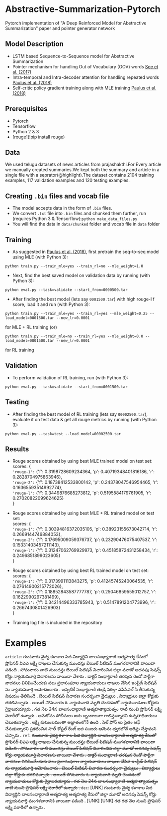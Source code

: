# Abstractive-Summarization-Pytorch
Pytorch implementation of "A Deep Reinforced Model for Abstractive Summarization" paper and pointer generator network 

## Model Description
* LSTM based Sequence-to-Sequence model for Abstractive Summarization
* Pointer mechanism for handling Out of Vocabulary (OOV) words [See et al. (2017)](https://arxiv.org/pdf/1704.04368.pdf)
* Intra-temporal and Intra-decoder attention for handling repeated words [Paulus et al. (2018)](https://arxiv.org/pdf/1705.04304.pdf)
* Self-critic policy gradient training along with MLE training [Paulus et al. (2018)](https://arxiv.org/pdf/1705.04304.pdf)
## Prerequisites
* Pytorch
* Tensorflow
* Python 2 & 3
* [rouge](!pip install rouge) 
## Data
We used telugu datasets of news articles from prajashakthi.For Every article we manually created summaries.We kept both the summary and article in a single file with a seprator(@highlight).The dataset contains 2104 training examples, 117 validation examples and 120 testing examples.
## Creating ```.bin``` files and vocab file
* The model accepts data in the form of ```.bin``` files.
* We convert ```.txt``` file into ```.bin``` files and chunked them further, run (requires Python 3 & Tensorflow):```python make_data_files.py```
* You will find the data in ```data/chunked``` folder and vocab file in ```data``` folder
## Training
* As suggested in [Paulus et al. (2018)](https://arxiv.org/pdf/1705.04304.pdf), first pretrain the seq-to-seq model using MLE (with Python 3):
```
python train.py --train_mle=yes --train_rl=no --mle_weight=1.0
```
* Next, find the best saved model on validation data by running (with Python 3):
```
python eval.py --task=validate --start_from=0000500.tar
```
* After finding the best model (lets say ```0001500.tar```) with high rouge-l f score, load it and run (with Python 3):
```
python train.py --train_mle=yes --train_rl=yes --mle_weight=0.25 --load_model=0001500.tar --new_lr=0.0001
```
for MLE + RL training (or)
```
python train.py --train_mle=no --train_rl=yes --mle_weight=0.0 --load_model=0001500.tar --new_lr=0.0001
```
for RL training

## Validation
* To perform validation of RL training, run (with Python 3):
```
python eval.py --task=validate --start_from=0001500.tar
```
## Testing
* After finding the best model of RL training (lets say ```00002500.tar```), evaluate it on test data & get all rouge metrics by running (with Python 3):
```
python eval.py --task=test --load_model=00002500.tar
```
## Results
* Rouge scores obtained by using best MLE trained model on test set:  
scores: {  
```'rouge-1':``` {'f': 0.3198728609234364, 'p': 0.40719348401816186, 'r': 0.2828704975863946},  
```'rouge-2':``` {'f': 0.18738412533800142, 'p': 0.24378047546954465, 'r': 0.16365593514992774},  
```'rouge-l':``` {'f': 0.3449876685273812, 'p': 0.5195584179761905, 'r': 0.27020822099624625}  
}
* Rouge scores obtained by using best MLE + RL trained model on test set:  
scores: {  
```'rouge-1':``` {'f': 0.30394816372035105, 'p': 0.38923155673042714, 'r': 0.2669144746884053},  
```'rouge-2':``` {'f': 0.17695009059376737, 'p': 0.23290476075407537, 'r': 0.15331403457211143},  
```'rouge-l':``` {'f': 0.31247062769929973, 'p': 0.45185872431258434, 'r': 0.2496851899023605}  
}
* Rouge scores obtained by using best RL trained model on test set:  
scores: {  
```'rouge-1':``` {'f': 0.3173991113843275, 'p': 0.41245745240064535, 'r': 0.27614900215772026},  
```'rouge-2':``` {'f': 0.18852843587777787, 'p': 0.25046859555012757, 'r': 0.1622990297381499},  
```'rouge-l':``` {'f': 0.34214496333785943, 'p': 0.5147891204773996, 'r': 0.2667430801426903}  
}

* Training log file is included in the repository

# Examples
```article```: గుంటూరు వైద్య కళాశాల పిజి విద్యార్థిని బాలసంధ్యారాణి ఆత్మహత్య కేసులో ప్రొఫెసర్ విఎఎ లక్ష్మి దాఖలు చేసుకున్న ముందస్తు బెయిల్ పిటిషన్ మంగళవారానికి వాయిదా పడింది . సోమవారం నాటి ముందస్తు బెయిల్ పిటిషన్ విచారించిన జిల్లా మూడో అదనపు సెషన్స్ కోర్టు న్యాయమూర్తి విచారణను వాయిదా వేశారు . డాక్టర్ సంధ్యారాణి తరఫున రెండో పార్టీగా వాదనలు వినిపించేందుకు పలు ప్రజాసంఘాల న్యాయవాదులు దాఖలు చేసిన ఇంప్లీడ్ పిటిషన్ ను న్యాయమూర్తి ఆమోదించారు . ఇప్పటికే సంధ్యారాణి తండ్రి వకల్తా ఎపిసిఎల్ సి తీసుకున్న విషయం తెలిసిందే . బెయిల్ పిటిషన్ విచారణ సందర్భంగా వైద్యులు , విద్యార్థులు జిల్లా కోర్టుకు తరలివచ్చారు . అయితే సోమవారం ఓ న్యాయవాది మృతి చెందడంతో న్యాయవాడులు కోర్టుకు గైర్హాజరయ్యారు . గత నెల 24న బాలసంధ్యారాణి ఆత్మహత్యాయత్నం నాటి నుంచి ప్రొఫెసర్ లక్ష్మి పరారీలో ఉన్నారు . ఆమెకోసం పోలీసులు ఐదు బృందాలుగా గాలిస్తున్నారని ఉన్నతాధికారులు చెబుతున్నారు . లక్ష్మి కుటుంబమంతా అజ్ఞాతంలోనే ఉంది . సెల్ ఫోన్ లు సైతం ఆఫ్ చేసుకున్నారని ప్రకటించిన సౌత్ కోస్టల్ రేంజ్ ఐజి సంజరు ఆమెను త్వరలోనే అరెస్టు చేస్తామని చెప్పారు .
```ref```: <s> గుంటూరు వైద్య కళాశాల పిజి విద్యార్థిని బాలసంధ్యారాణి ఆత్మహత్య కేసులో ప్రొఫెసర్ విఎఎ లక్ష్మి దాఖలు చేసుకున్న ముందస్తు బెయిల్ పిటిషన్ మంగళవారానికి వాయిదా పడింది . </s> <s> సోమవారం నాటి ముందస్తు బెయిల్ పిటిషన్ విచారించిన జిల్లా మూడో అదనపు సెషన్స్ కోర్టు న్యాయమూర్తి విచారణను వాయిదా వేశారు . </s> <s> డాక్టర్ సంధ్యారాణి తరఫున రెండో పార్టీగా వాదనలు వినిపించేందుకు పలు ప్రజాసంఘాల న్యాయవాదులు దాఖలు చేసిన ఇంప్లీడ్ పిటిషన్ ను న్యాయమూర్తి ఆమోదించారు . </s> <s> బెయిల్ పిటిషన్ విచారణ సందర్భంగా వైద్యులు , విద్యార్థులు జిల్లా కోర్టుకు తరలివచ్చారు . </s> <s> అయితే సోమవారం ఓ న్యాయవాది మృతి చెందడంతో న్యాయవాడులు కోర్టుకు గైర్హాజరయ్యారు . </s> <s> గత నెల 24న బాలసంధ్యారాణి ఆత్మహత్యాయత్నం నాటి నుంచి ప్రొఫెసర్ లక్ష్మి పరారీలో ఉన్నారు . </s>
```dec```: [UNK] గుంటూరు వైద్య కళాశాల పిజి విద్యార్థిని బాలసంధ్యారాణి ఆత్మహత్య ఆత్మహత్య కేసులో జిల్లా మూడో అదనపు సెషన్స్ కోర్టు న్యాయమూర్తి మంగళవారానికి వాయిదా పడింది . [UNK] [UNK] గత గత నెల నుంచి ప్రొఫెసర్ లక్ష్మి పరారీలో ఉన్నారు .
